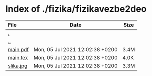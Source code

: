 # Index of ./fizika/fizikavezbe2deo

File | Date | Size
:--- | --- | ---
[.](.) | |
[..](..) | |
[<span>main.pdf</span>](main.pdf) | Mon, 05 Jul 2021 12:02:38 +0200 | 3.4M
[<span>main.tex</span>](main.tex) | Mon, 05 Jul 2021 12:02:38 +0200 | 4.0K
[<span>slika.jpg</span>](slika.jpg) | Mon, 05 Jul 2021 12:02:38 +0200 | 3.3M
